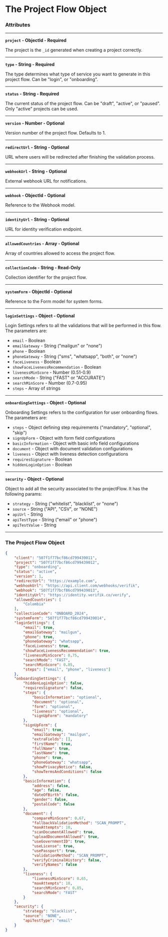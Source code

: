 # The Project Flow Object

### **Attributes**

***

**`project` - ObjectId - Required**

The project is the `_id` generated when creating a project correctly.

***

**`type` - String - Required**

The type determines what type of service you want to generate in this project flow. Can be "login", or "onboarding".

***

**`status` - String - Required**

The current status of the project flow. Can be "draft", "active", or "paused". Only "active" projects can be used.

***

**`version` - Number - Optional**

Version number of the project flow. Defaults to 1.

***

**`redirectUrl` - String - Optional**

URL where users will be redirected after finishing the validation process.

***

**`webhookUrl` - String - Optional**

External webhook URL for notifications.

***

**`webhook` - ObjectId - Optional**

Reference to the Webhook model.

***

**`identityUrl` - String - Optional**

URL for identity verification endpoint.

***

**`allowedCountries` - Array - Optional**

Array of countries allowed to access the project flow.

***

**`collectionCode` - String - Read-Only**

Collection identifier for the project flow.

***

**`systemForm` - ObjectId - Optional**

Reference to the Form model for system forms.

***

**`loginSettings` - Object - Optional**

Login Settings refers to all the validations that will be performed in this flow. The parameters are:

* `email` - Boolean
* `emailGateway` - String ("mailgun" or "none")
* `phone` - Boolean
* `phoneGateway` - String ("sms", "whatsapp", "both", or "none")
* `faceLiveness` - Boolean
* `showFaceLivenessRecommendation` - Boolean
* `livenessMinScore` - Number (0.51-0.9)
* `searchMode` - String ("FAST" or "ACCURATE")
* `searchMinScore` - Number (0.7-0.95)
* `steps` - Array of strings

***

**`onboardingSettings` - Object - Optional**

Onboarding Settings refers to the configuration for user onboarding flows. The parameters are:

* `steps` - Object defining step requirements ("mandatory", "optional", "skip")
* `signUpForm` - Object with form field configurations
* `basicInformation` - Object with basic info field configurations
* `document` - Object with document validation configurations
* `liveness` - Object with liveness detection configurations
* `requiresSignature` - Boolean
* `hiddenLoginOption` - Boolean

***

**`security` - Object - Optional**

Object to add all the security associated to the projectFlow. It has the following params:

* `strategy` - String ("whitelist", "blacklist", or "none")
* `source` - String ("API", "CSV", or "NONE")
* `apiUrl` - String
* `apiTestType` - String ("email" or "phone")
* `apiTestValue` - String

***

### The Project Flow Object

```json
{
    "client": "507f1f77bcf86cd799439011",
    "project": "507f1f77bcf86cd799439012",
    "type": "onboarding",
    "status": "active",
    "version": 1,
    "redirectUrl": "https://example.com",
    "webhookUrl": "https://api.client.com/webhooks/verifik",
    "webhook": "507f1f77bcf86cd799439013",
    "identityUrl": "https://identity.verifik.co/verify",
    "allowedCountries": [
        "Colombia"
    ],
    "collectionCode": "ONBOARD_2024",
    "systemForm": "507f1f77bcf86cd799439014",
    "loginSettings": {
        "email": true,
        "emailGateway": "mailgun",
        "phone": true,
        "phoneGateway": "whatsapp",
        "faceLiveness": true,
        "showFaceLivenessRecommendation": true,
        "livenessMinScore": 0.75,
        "searchMode": "FAST",
        "searchMinScore": 0.85,
        "steps": ["email", "phone", "liveness"]
    },
    "onboardingSettings": {
        "hiddenLoginOption": false,
        "requiresSignature": false,
        "steps": {
            "basicInformation": "optional",
            "document": "optional",
            "form": "optional",
            "liveness": "optional",
            "signUpForm": "mandatory"
        },
        "signUpForm": {
            "email": true,
            "emailGateway": "mailgun",
            "extraFields": [],
            "firstName": true,
            "fullName": true,
            "lastName": true,
            "phone": true,
            "phoneGateway": "whatsapp",
            "showPrivacyNotice": false,
            "showTermsAndConditions": false
        },
        "basicInformation": {
            "address": false,
            "age": false,
            "dateOfBirth": false,
            "gender": false,
            "postalCode": false
        },
        "document": {
            "compareMinScore": 0.67,
            "fallbackValidationMethod": "SCAN_PROMPT",
            "maxAttempts": 10,
            "scanDocumentAllowed": true,
            "uploadDocumentAllowed": true,
            "useGovernmentID": true,
            "useLicense": true,
            "usePassport": true,
            "validationMethod": "SCAN_PROMPT",
            "verifyCriminalHistory": false,
            "verifyNames": false
        },
        "liveness": {
            "livenessMinScore": 0.65,
            "maxAttempts": 10,
            "searchMinScore": 0.85,
            "searchMode": "FAST"
        }
    },
    "security": {
        "strategy": "blacklist",
        "source": "NONE",
        "apiTestType": "email"
    }
}
```
